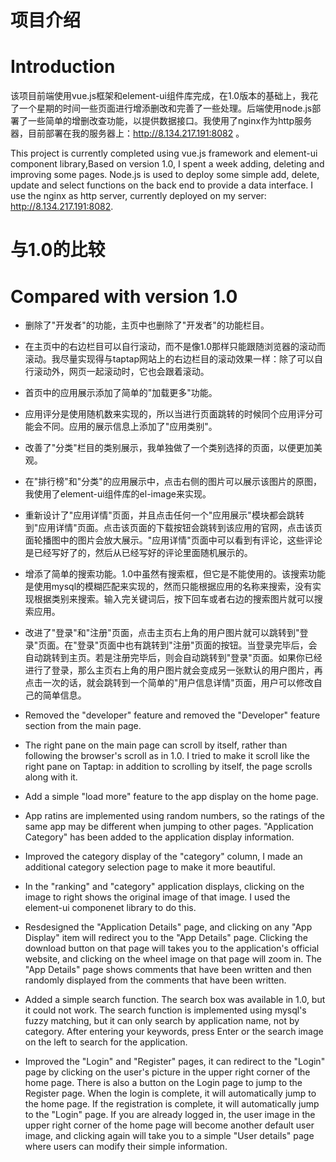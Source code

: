 # 项目介绍
# Introduction
该项目前端使用vue.js框架和element-ui组件库完成，在1.0版本的基础上，我花了一个星期的时间一些页面进行增添删改和完善了一些处理。后端使用node.js部署了一些简单的增删改查功能，以提供数据接口。我使用了nginx作为http服务器，目前部署在我的服务器上：http://8.134.217.191:8082 。

This project is currently completed using vue.js framework and element-ui component library,Based on version 1.0, I spent a week adding, deleting and improving some pages. Node.js is used to deploy some simple add, delete, update and select functions on the back end to provide a data interface. I use the nginx as http server, currently deployed on my server: http://8.134.217.191:8082.


# 与1.0的比较
# Compared with version 1.0
* 删除了"开发者"的功能，主页中也删除了"开发者"的功能栏目。
* 在主页中的右边栏目可以自行滚动，而不是像1.0那样只能跟随浏览器的滚动而滚动。我尽量实现得与taptap网站上的右边栏目的滚动效果一样：除了可以自行滚动外，网页一起滚动时，它也会跟着滚动。
* 首页中的应用展示添加了简单的"加载更多"功能。
* 应用评分是使用随机数来实现的，所以当进行页面跳转的时候同个应用评分可能会不同。应用的展示信息上添加了"应用类别"。
* 改善了"分类"栏目的类别展示，我单独做了一个类别选择的页面，以便更加美观。
* 在"排行榜"和"分类"的应用展示中，点击右侧的图片可以展示该图片的原图，我使用了element-ui组件库的el-image来实现。
* 重新设计了"应用详情"页面，并且点击任何一个"应用展示"模块都会跳转到"应用详情"页面。点击该页面的下载按钮会跳转到该应用的官网，点击该页面轮播图中的图片会放大展示。"应用详情"页面中可以看到有评论，这些评论是已经写好了的，然后从已经写好的评论里面随机展示的。
* 增添了简单的搜索功能。1.0中虽然有搜索框，但它是不能使用的。该搜索功能是使用mysql的模糊匹配来实现的，然而只能根据应用的名称来搜索，没有实现根据类别来搜索。输入完关键词后，按下回车或者右边的搜索图片就可以搜索应用。
* 改进了"登录"和"注册"页面，点击主页右上角的用户图片就可以跳转到"登录"页面。在"登录"页面中也有跳转到"注册"页面的按钮。当登录完毕后，会自动跳转到主页。若是注册完毕后，则会自动跳转到"登录"页面。如果你已经进行了登录，那么主页右上角的用户图片就会变成另一张默认的用户图片，再点击一次的话，就会跳转到一个简单的"用户信息详情"页面，用户可以修改自己的简单信息。

* Removed the "developer" feature and removed the "Developer" feature section from the main page.
* The right pane on the main page can scroll by itself, rather than following the browser's scroll as in 1.0. I tried to make it scroll like the right pane on Taptap: in addition to scrolling by itself, the page scrolls along with it.
* Add a simple "load more" feature to the app display on the home page.
* App ratins are implemented using random numbers, so the ratings of the same app may be different when jumping to other pages. "Application Category" has been added to the application display information.
* Improved the category display of the "category" column, I made an additional category selection page to make it more beautiful.
* In the "ranking" and "category" application displays, clicking on the image to right shows the original image of that image. I used the element-ui componenet library to do this.
* Resdesigned the "Application Details" page, and clicking on any "App Display" item will redirect you to the "App Details" page. Clicking the download button on that page will takes you to the application's official website, and clicking on the wheel image on that page will zoom in. The "App Details" page shows comments that have been written and then randomly displayed from the comments that have been written.
* Added a simple search function. The search box was available in 1.0, but it could not work. The search function is implemented using mysql's fuzzy matching, but it can only search by application name, not by category. After entering your keywords, press Enter or the search image on the left to search for the application.
* Improved the "Login" and "Register" pages, it can redirect to the "Login" page by clicking on the user's picture in the upper right corner of the home page. There is also a button on the Login page to jump to the Register page. When the login is complete, it will automatically jump to the home page. If the registration is complete, it will automatically jump to the "Login" page. If you are already logged in, the user image in the upper right corner of the home page will become another default user image, and clicking again will take you to a simple "User details" page where users can modify their simple information.
